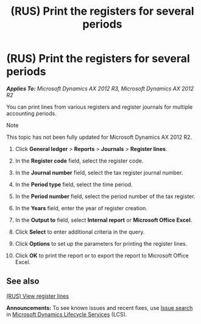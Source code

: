 ﻿---
title: (RUS) Print the registers for several periods
TOCTitle: (RUS) Print the registers for several periods
ms:assetid: 2a5e8526-c4fd-4204-a0d4-75a25de6bceb
ms:mtpsurl: https://technet.microsoft.com/en-us/library/JJ665227(v=AX.60)
ms:contentKeyID: 49387316
ms.date: 04/18/2014
mtps_version: v=AX.60
---

# (RUS) Print the registers for several periods 


_**Applies To:** Microsoft Dynamics AX 2012 R3, Microsoft Dynamics AX 2012 R2_

You can print lines from various registers and register journals for multiple accounting periods.


> [!NOTE]
> <P>This topic has not been fully updated for Microsoft Dynamics AX 2012 R2.</P>



1.  Click **General ledger** \> **Reports** \> **Journals** \> **Register lines**.

2.  In the **Register code** field, select the register code.

3.  In the **Journal number** field, select the tax register journal number.

4.  In the **Period type** field, select the time period.

5.  In the **Period number** field, select the period number of the tax register.

6.  In the **Years** field, enter the year of register creation.

7.  In the **Output to** field, select **Internal report** or **Microsoft Office Excel**.

8.  Click **Select** to enter additional criteria in the query.

9.  Click **Options** to set up the parameters for printing the register lines.

10. Click **OK** to print the report or to export the report to Microsoft Office Excel.

## See also

[(RUS) View register lines](rus-view-register-lines.md)

  
**Announcements:** To see known issues and recent fixes, use [Issue search](http://go.microsoft.com/fwlink/?linkid=389258) in [Microsoft Dynamics Lifecycle Services](http://go.microsoft.com/fwlink/?linkid=306505) (LCS).

